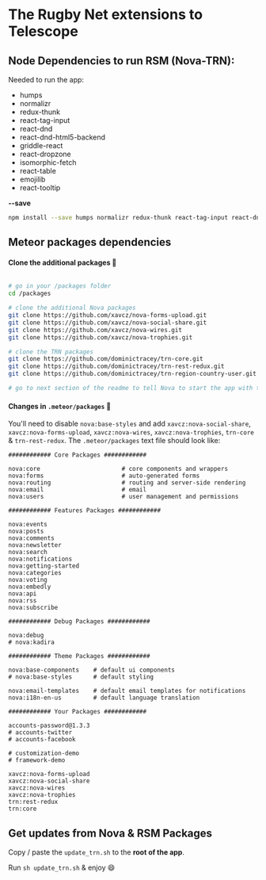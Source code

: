 # The Rugby Net extensions to Telescope

## Node Dependencies to run RSM (Nova-TRN):
Needed to run the app:
- humps
- normalizr
- redux-thunk
- react-tag-input
- react-dnd
- react-dnd-html5-backend
- griddle-react
- react-dropzone
- isomorphic-fetch
- react-table
- emojilib
- react-tooltip

**--save**

```bash
npm install --save humps normalizr redux-thunk react-tag-input react-dnd react-dnd-html5-backend react-dropzone isomorphic-fetch react-table emojilib react-tooltip
```

## Meteor packages dependencies

#### Clone the additional packages 📂

```bash

# go in your /packages folder
cd /packages

# clone the additional Nova packages
git clone https://github.com/xavcz/nova-forms-upload.git
git clone https://github.com/xavcz/nova-social-share.git
git clone https://github.com/xavcz/nova-wires.git
git clone https://github.com/xavcz/nova-trophies.git

# clone the TRN packages
git clone https://github.com/dominictracey/trn-core.git
git clone https://github.com/dominictracey/trn-rest-redux.git
git clone https://github.com/dominictracey/trn-region-country-user.git

# go to next section of the readme to tell Nova to start the app with them :)
```

#### Changes in `.meteor/packages` 📃
You'll need to disable `nova:base-styles` and add `xavcz:nova-social-share`, `xavcz:nova-forms-upload`, `xavcz:nova-wires`, `xavcz:nova-trophies`, `trn-core` & `trn-rest-redux`.
The `.meteor/packages` text file should look like:

```
############ Core Packages ############

nova:core                       # core components and wrappers
nova:forms                      # auto-generated forms
nova:routing                    # routing and server-side rendering
nova:email                      # email
nova:users                      # user management and permissions

############ Features Packages ############

nova:events
nova:posts
nova:comments
nova:newsletter
nova:search
nova:notifications
nova:getting-started
nova:categories
nova:voting
nova:embedly
nova:api
nova:rss
nova:subscribe

############ Debug Packages ############

nova:debug
# nova:kadira

############ Theme Packages ############

nova:base-components    # default ui components
# nova:base-styles      # default styling

nova:email-templates    # default email templates for notifications
nova:i18n-en-us         # default language translation

############ Your Packages ############

accounts-password@1.3.3
# accounts-twitter
# accounts-facebook

# customization-demo
# framework-demo

xavcz:nova-forms-upload
xavcz:nova-social-share
xavcz:nova-wires
xavcz:nova-trophies
trn:rest-redux
trn:core
```

## Get updates from Nova & RSM Packages
Copy / paste the `update_trn.sh` to the **root of the app**.

Run `sh update_trn.sh` & enjoy :smile:
